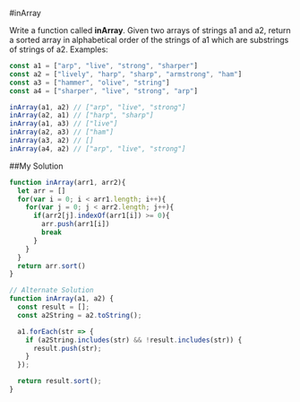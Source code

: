 #inArray 

Write a function called  **inArray**. Given two arrays of strings a1 and a2, return a sorted array in alphabetical order of the strings of a1 which are substrings of strings of a2.  Examples: 

```js
const a1 = ["arp", "live", "strong", "sharper"]
const a2 = ["lively", "harp", "sharp", "armstrong", "ham"]
const a3 = ["hammer", "olive", "string"]
const a4 = ["sharper", "live", "strong", "arp"]

inArray(a1, a2) // ["arp", "live", "strong"]
inArray(a2, a1) // ["harp", "sharp"]
inArray(a1, a3) // ["live"]
inArray(a2, a3) // ["ham"]
inArray(a3, a2) // []
inArray(a4, a2) // ["arp", "live", "strong"]
```

##My Solution 

```js
function inArray(arr1, arr2){
  let arr = []
  for(var i = 0; i < arr1.length; i++){
    for(var j = 0; j < arr2.length; j++){
      if(arr2[j].indexOf(arr1[i]) >= 0){
        arr.push(arr1[i])
        break
      }
    }
  }
  return arr.sort()
}

// Alternate Solution 
function inArray(a1, a2) {
  const result = [];
  const a2String = a2.toString();

  a1.forEach(str => {
    if (a2String.includes(str) && !result.includes(str)) {
      result.push(str);
    }
  });

  return result.sort();
}
```